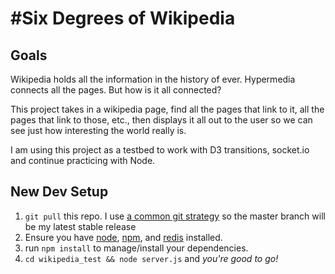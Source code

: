#Six Degrees of Wikipedia
===========
## Goals
Wikipedia holds all the information in the history of ever.  Hypermedia connects all the pages.  But how is it all connected?

This project takes in a wikipedia page, find all the pages that link to it, all the pages that link to those, etc., then displays it all out to the user so we can see just how interesting the world really is.

I am using this project as a testbed to work with D3 transitions, socket.io and continue practicing with Node.

## New Dev Setup
1. `git pull` this repo.  I use [a common git strategy](http://nvie.com/posts/a-successful-git-branching-model/) so the master branch will be my latest stable release
1. Ensure you have [node](http://nodejs.org/), [npm](https://www.npmjs.org/), and [redis](redis.io/) installed.
1. run `npm install` to manage/install your dependencies.
1. `cd wikipedia_test && node server.js` and *you're good to go!* 